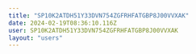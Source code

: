 ```yaml
---
title: "SP10K2ATDH51Y33DVN754ZGFRHFATGBP8J00VVXAK"
date: 2024-02-19T08:36:10.116Z
user: SP10K2ATDH51Y33DVN754ZGFRHFATGBP8J00VVXAK
layout: "users"
---
```

    